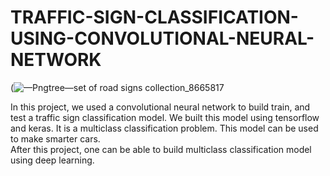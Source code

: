 # TRAFFIC-SIGN-CLASSIFICATION-USING-CONVOLUTIONAL-NEURAL-NETWORK

(![—Pngtree—set of road signs collection_8665817](https://github.com/Victory-Onumaku/TRAFFIC-SIGN-CLASSIFICATION-USING-CONVOLUTIONAL-NEURAL-NETWORK/assets/91481737/1818f260-c693-4751-bcf6-6c95137154f6)

In this project, we used a convolutional neural network to build train, and test a traffic sign classification model. We built this model using tensorflow and keras. It is a multiclass classification problem. This model can be used to make smarter cars. <br>
After this project, one can be able to build multiclass classification model using deep learning.
